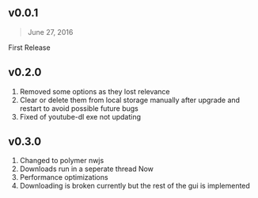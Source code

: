 ## v0.0.1
> June 27, 2016

First Release

## v0.2.0
>

1. Removed some options as they lost relevance
2. Clear or delete them from local storage manually after upgrade and restart to avoid possible future bugs
3. Fixed of youtube-dl exe not updating

## v0.3.0

1. Changed to polymer nwjs
2. Downloads run in a seperate thread Now
3. Performance optimizations
4. Downloading is broken currently but the rest of the gui is implemented
